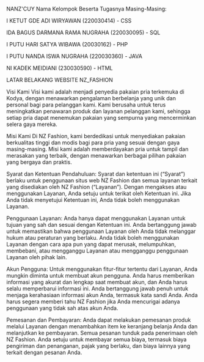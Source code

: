 NANZ'CUY 
Nama Kelompok Beserta Tugasnya Masing-Masing:

I KETUT GDE ADI WIRYAWAN (220030414) - CSS

IDA BAGUS DARMANA RAMA NUGRAHA (220030095) - SQL

I PUTU HARI SATYA WIBAWA (20030162) - PHP

I PUTU NANDA ISWA NUGRAHA (220030360) - JAVA

NI KADEK MEIDIANI (230030590) - HTML

LATAR BELAKANG WEBSITE NZ_FASHION

Visi Kami
Visi kami adalah menjadi penyedia pakaian pria terkemuka di Kodya, dengan menawarkan pengalaman berbelanja yang unik dan personal bagi para pelanggan kami.
Kami berusaha untuk terus meningkatkan penawaran produk dan layanan pelanggan kami, sehingga setiap pria dapat menemukan pakaian yang sempurna yang mencerminkan selera gaya mereka.

Misi Kami
Di NZ Fashion, kami berdedikasi untuk menyediakan pakaian berkualitas tinggi dan modis bagi para pria yang sesuai dengan gaya masing-masing. 
Misi kami adalah memberdayakan pria untuk tampil dan merasakan yang terbaik, dengan menawarkan berbagai pilihan pakaian yang bergaya dan praktis.

Syarat dan Ketentuan
Pendahuluan: Syarat dan ketentuan ini (“Syarat”) berlaku untuk penggunaan situs web NZ Fashion dan semua layanan terkait yang disediakan oleh NZ Fashion (“Layanan”).
Dengan mengakses atau menggunakan Layanan, Anda setuju untuk terikat oleh Ketentuan ini. Jika Anda tidak menyetujui Ketentuan ini, Anda tidak boleh menggunakan Layanan.

Penggunaan Layanan: Anda hanya dapat menggunakan Layanan untuk tujuan yang sah dan sesuai dengan Ketentuan ini. 
Anda bertanggung jawab untuk memastikan bahwa penggunaan Layanan oleh Anda tidak melanggar hukum atau peraturan yang berlaku.
Anda tidak boleh menggunakan Layanan dengan cara apa pun yang dapat merusak, melumpuhkan, membebani, atau mengganggu Layanan atau mengganggu penggunaan Layanan oleh pihak lain.

Akun Pengguna: Untuk menggunakan fitur-fitur tertentu dari Layanan, Anda mungkin diminta untuk membuat akun pengguna.
Anda harus memberikan informasi yang akurat dan lengkap saat membuat akun, dan Anda harus selalu memperbarui informasi ini. 
Anda bertanggung jawab penuh untuk menjaga kerahasiaan informasi akun Anda, termasuk kata sandi Anda. 
Anda harus segera memberi tahu NZ Fashion jika Anda mencurigai adanya penggunaan yang tidak sah atas akun Anda.

Pemesanan dan Pembayaran: Anda dapat melakukan pemesanan produk melalui Layanan dengan menambahkan item ke keranjang belanja Anda dan melanjutkan ke pembayaran. 
Semua pesanan tunduk pada penerimaan oleh NZ Fashion. Anda setuju untuk membayar semua biaya, termasuk biaya pengiriman dan penanganan, pajak yang berlaku, dan biaya lainnya yang terkait dengan pesanan Anda.
